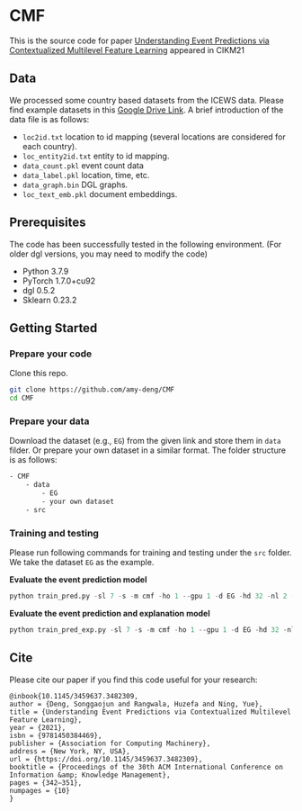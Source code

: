 # CMF

This is the source code for paper [Understanding Event Predictions via Contextualized Multilevel Feature Learning](https://yue-ning.github.io/docs/CIKM21_cmf.pdf) appeared in CIKM21


## Data
We processed some country based datasets from the ICEWS data. Please find example datasets in this [Google Drive Link](https://drive.google.com/drive/folders/1e26qEbrLRiOTlg-navs7AjFldeBfDRz7?usp=sharing). A brief introduction of the data file is as follows:
- `loc2id.txt` location to id mapping (several locations are considered for each country).
- `loc_entity2id.txt` entity to id mapping.
- `data_count.pkl` event count data
- `data_label.pkl` location, time, etc.
- `data_graph.bin` DGL graphs.
- `loc_text_emb.pkl` document embeddings.

## Prerequisites
The code has been successfully tested in the following environment. (For older dgl versions, you may need to modify the code)
- Python 3.7.9
- PyTorch 1.7.0+cu92
- dgl 0.5.2
- Sklearn 0.23.2 

## Getting Started
### Prepare your code
Clone this repo.
```bash
git clone https://github.com/amy-deng/CMF
cd CMF
```
### Prepare your data
Download the dataset (e.g., `EG`) from the given link and store them in `data` filder. Or prepare your own dataset in a similar format. The folder structure is as follows:
```sh
- CMF
	- data
		- EG
		- your own dataset
	- src
```

### Training and testing
Please run following commands for training and testing under the `src` folder. We take the dataset `EG` as the example.

**Evaluate the event prediction model**
```python
python train_pred.py -sl 7 -s -m cmf -ho 1 --gpu 1 -d EG -hd 32 -nl 2 -td 64 --eid 13 --lr 0.003 -w -l 5
```
**Evaluate the event prediction and explanation model**
```python
python train_pred_exp.py -sl 7 -s -m cmf -ho 1 --gpu 1 -d EG -hd 32 -nl 2 -td 64 --eid 13 --lr 0.003 -w -l 1
```

## Cite

Please cite our paper if you find this code useful for your research:

```
@inbook{10.1145/3459637.3482309,
author = {Deng, Songgaojun and Rangwala, Huzefa and Ning, Yue},
title = {Understanding Event Predictions via Contextualized Multilevel Feature Learning},
year = {2021},
isbn = {9781450384469},
publisher = {Association for Computing Machinery},
address = {New York, NY, USA},
url = {https://doi.org/10.1145/3459637.3482309},
booktitle = {Proceedings of the 30th ACM International Conference on Information &amp; Knowledge Management},
pages = {342–351},
numpages = {10}
}
```
